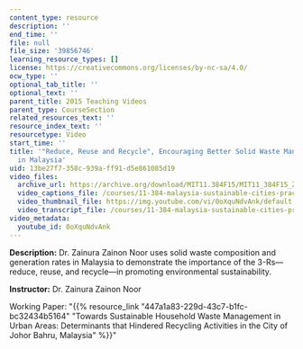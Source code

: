 ```yaml
---
content_type: resource
description: ''
end_time: ''
file: null
file_size: '39856746'
learning_resource_types: []
license: https://creativecommons.org/licenses/by-nc-sa/4.0/
ocw_type: ''
optional_tab_title: ''
optional_text: ''
parent_title: 2015 Teaching Videos
parent_type: CourseSection
related_resources_text: ''
resource_index_text: ''
resourcetype: Video
start_time: ''
title: '"Reduce, Reuse and Recycle", Encouraging Better Solid Waste Management Practices
  in Malaysia'
uid: 13be27f7-358c-939a-ff91-d5e861085d19
video_files:
  archive_url: https://archive.org/download/MIT11.384F15/MIT11_384F15_Zainura_300k.mp4
  video_captions_file: /courses/11-384-malaysia-sustainable-cities-practicum-spring-2018/d0199f2ca92f5f65abd5c2b16e89187e_0oXquNdvAnk.vtt
  video_thumbnail_file: https://img.youtube.com/vi/0oXquNdvAnk/default.jpg
  video_transcript_file: /courses/11-384-malaysia-sustainable-cities-practicum-spring-2018/b3922262d9c636b3d93e7ef7d9e8ef60_0oXquNdvAnk.pdf
video_metadata:
  youtube_id: 0oXquNdvAnk
---
```


**Description:** Dr. Zainura Zainon Noor uses solid waste composition and generation rates in Malaysia to demonstrate the importance of the 3-Rs—reduce, reuse, and recycle—in promoting environmental sustainability.

**Instructor:** Dr. Zainura Zainon Noor

Working Paper: "{{% resource_link "447a1a83-229d-43c7-b1fc-bc32434b5164" "Towards Sustainable Household Waste Management in Urban Areas: Determinants that Hindered Recycling Activities in the City of Johor Bahru, Malaysia" %}}"

